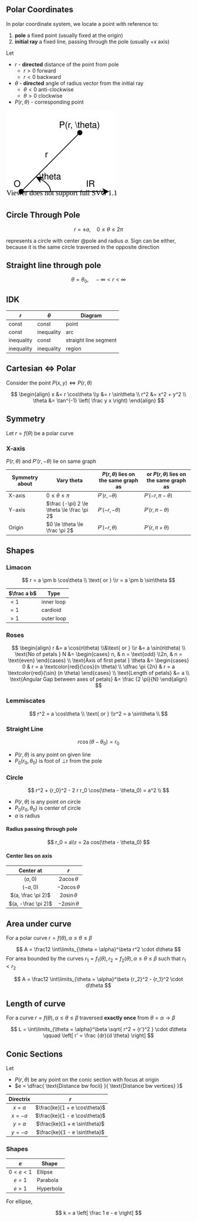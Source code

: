 ## Polar Coordinates

In polar coordinate system, we locate a point with reference to:

1. **pole** a fixed point
   (usually fixed at the origin)
2. **initial ray** a fixed line, passing through the pole
   (usually $+x$ axis)

Let 

- $r$ - **directed** distance of the point from pole
    - $r > 0$ forward
    - $r < 0$ backward
- $\theta$ - **directed** angle of radius vector from the initial ray
    - $\theta < 0$ anti-clockwise
    - $\theta > 0$ clockwise
- $P(r, \theta)$ - corresponding point

![Polar](img/polar.svg)

## Circle Through Pole

$$
r = \pm a, \quad 0 \le \theta \le 2 \pi
$$

represents a circle with center @pole and radius $a$. Sign can be either, because it is the same circle traversed in the opposite direction

## Straight line through pole

$$
\theta = \theta_0, \quad - \infty < r < \infty
$$

## IDK

| $r$        | $\theta$   | Diagram               |
| ---------- | ---------- | --------------------- |
| const      | const      | point                 |
| const      | inequality | arc                   |
| inequality | const      | straight line segment |
| inequality | inequality | region                |

## Cartesian $\iff$ Polar

Consider the point $P(x, y) \iff P(r, \theta)$

$$
\begin{align}
x &= r \cos\theta \\y &= r \sin\theta \\
r^2 &= x^2 + y^2 \\
\theta &= \tan^{-1} \left( \frac y x \right)
\end{align}
$$

## Symmetry

Let $r = f(\theta)$ be a polar curve

### X-axis

$P(r, \theta)$ and $P'(r, - \theta)$ lie on same graph

| Symmetry about | Vary theta                                  | $P(r, \theta)$ lies on the same graph as | or $P(r, \theta)$ lies on the same graph as |
| -------------- | ------------------------------------------- | ---------------------------------------- | ------------------------------------------- |
| X-axis         | $0 \le \theta \le \pi$                      | $P'(r, -\theta)$                         | $P'(-r, \pi -\theta)$                       |
| Y-axis         | $\frac {-\pi} 2 \le \theta \le \frac \pi 2$ | $P'(-r, -\theta)$                        | $P'(r, \pi -\theta)$                        |
| Origin         | $0 \le \theta \le \frac \pi 2$              | $P'(-r, \theta)$                         | $P'(r, \pi + \theta)$                       |

## Shapes

### Limacon

$$
r = a \pm b \cos\theta \\
\text{ or } \\r = a \pm b \sin\theta
$$

| $\frac a b$ | Type       |
| ----------- | ---------- |
| $<1$        | inner loop |
| $=1$        | cardioid   |
| $>1$        | outer loop |

### Roses

$$
\begin{align}
r &= a \cos(n\theta) \\&\text{ or } \\r &= a \sin(n\theta) \\
\text{No of petals } N &= \begin{cases}
n, &  n = \text{odd} \\2n, & n = \text{even}
\end{cases} \\
\text{Axis of first petal } \theta &= 
\begin{cases}
0 &  r = a \textcolor{red}{\cos}(n \theta) \\
\dfrac \pi {2n} & r = a \textcolor{red}{\sin} (n \theta)
\end{cases} \\
\text{Length of petals} &= a \\
\text{Angular Gap between axes of petals} &= \frac {2 \pi}{N}
\end{align}
$$

### Lemmiscates

$$
r^2 = a \cos\theta \\
\text{ or } \\r^2 = a \sin\theta \\
$$

### Straight Line

$$
r \cos(\theta-\theta_0) = r_0
$$

- $P(r, \theta)$ is any point on given line
- $P_0(r_0, \theta_0)$ is foot of $\perp$r from the pole

### Circle

$$
r^2 + {r_0}^2 - 2 r r_0 \cos(\theta - \theta_0) = a^2 \\
$$

- $P(r, \theta)$ is any point on circle
- $P_0(r_0, \theta_0)$ is center of circle
- $a$ is radius

#### Radius passing through pole

$$
r_0 = a\\r = 2a cos(\theta - \theta_0)
$$

#### Center lies on axis

|      Center at      |        $r$        |
| :-----------------: | :---------------: |
|       $(a,0)$       | $2a \cos \theta$  |
|      $(-a,0)$       | $-2a \cos \theta$ |
| $(a, \frac \pi 2)$  | $2a \sin \theta$  |
| $(a, -\frac \pi 2)$ | $-2a \sin \theta$ |

## Area under curve

For a polar curve $r = f(\theta), \alpha \le \theta \le \beta$

$$
A = \frac12 \int\limits_{\theta = \alpha}^\beta
r^2
\cdot d\theta
$$
For area bounded by the curves $r_1 = f_1(\theta), r_2 = f_2(\theta), \alpha \le \theta \le \beta$ such that $r_1 < r_2$

$$
A = \frac12 \int\limits_{\theta = \alpha}^\beta
{r_2}^2 - {r_1}^2
\cdot d\theta
$$

## Length of curve

For a curve $r = f(\theta), \alpha \le \theta \le \beta$ traversed **exactly once** from $\theta = \alpha \to \beta$

$$
L =
\int\limits_{\theta = \alpha}^\beta
\sqrt{ r^2 + (r')^2 }
\cdot d\theta \qquad
\left[ r' = \frac {dr}{d \theta} \right]
$$

## Conic Sections

Let

- $P(r, \theta)$ be any point on the conic section with focus at origin
- $e = \dfrac{ \text{Distance bw focii} }{ \text{Distance bw vertices} }$

| Directrix |              $r$               |
| :-------: | :----------------------------: |
|  $x = a$  | $\frac{ke}{1 + e \cos\theta}$ |
| $x = -a$  | $\frac{ke}{1 - e \cos\theta}$ |
|  $y = a$  | $\frac{ke}{1 + e \sin\theta}$ |
| $y = -a$  | $\frac{ke}{1 - e \sin\theta}$ |

### Shapes

|     $e$     | Shape     |
| :---------: | --------- |
| $0 < e < 1$ | Ellipse   |
|   $e = 1$   | Parabola  |
|   $e > 1$   | Hyperbola |

For ellipse,

$$
k = a \left[ \frac 1 e - e \right]
$$